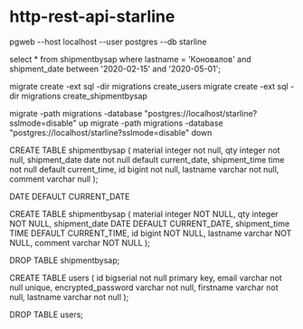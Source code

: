 # http-rest-api-starline
pgweb --host localhost --user postgres --db starline

select * from shipmentbysap where lastname = 'Коновалов' and shipment_date between '2020-02-15' and '2020-05-01';


migrate create -ext sql -dir migrations create_users 
migrate create -ext sql -dir migrations create_shipmentbysap

migrate -path migrations -database "postgres://localhost/starline?sslmode=disable" up
migrate -path migrations -database "postgres://localhost/starline?sslmode=disable" down


CREATE TABLE shipmentbysap (
    material integer not null,
    qty integer not null,
    shipment_date date not null default current_date,
    shipment_time time not null default current_time,
    id bigint not null,
    lastname varchar not null,
    comment varchar null
);

DATE DEFAULT CURRENT_DATE

CREATE TABLE shipmentbysap (
    material integer NOT NULL,
    qty integer NOT NULL,
    shipment_date DATE DEFAULT CURRENT_DATE,
    shipment_time TIME DEFAULT CURRENT_TIME,
    id bigint NOT NULL,
    lastname varchar NOT NULL,
    comment varchar NOT NULL
);

DROP TABLE shipmentbysap;



CREATE TABLE users (
    id bigserial not null primary key,
    email varchar not null unique,
    encrypted_password varchar not null,
    firstname varchar not null,
    lastname varchar not null
);

DROP TABLE users;
